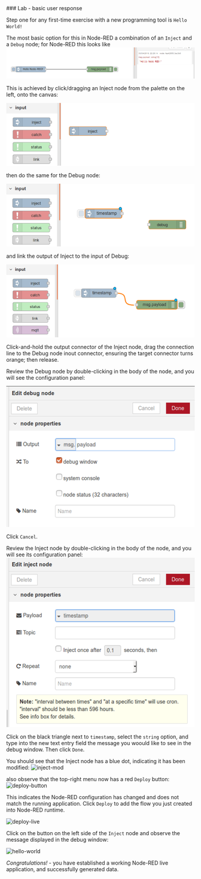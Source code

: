 <div style="page-break-after: always;"></div>
### Lab - basic user response

Step one for any first-time exercise with a new programming tool is `Hello World!`

The most basic option for this in Node-RED a combination of an `Inject` and a `Debug` node; for Node-RED this looks like
![hello world](../img/qcon-hello-world-1.png)

This is achieved by click/dragging an Inject node from the palette on the left, onto the canvas:

![add-inject](../img/qcon-hello-world-add-inject.png)

then do the same for the Debug node:

![add-inject](../img/qcon-hello-world-add-debug.png)

and link the output of Inject to the input of Debug:

![add-inject](../img/qcon-hello-world-link.png)

Click-and-hold the output connector of the Inject node, drag the connection line to the Debug node inout connector, ensuring the target connector turns orange; then release.

Review the Debug node by double-clicking in the body of the node, and you will see the configuration panel:

![debug-config](../img/qcon-hello-world-debug.png)

Click `Cancel`.

Review the Inject node by double-clicking in the body of the node, and you will see its configuration panel:
![debug-config](../img/qcon-hello-world-inject-initial.png)

Click on the black triangle next to `timestamp`, select the `string` option, and type into the new text entry field the message you woould like to see in the debug window. Then click `Done`.

You should see that the Inject node has a blue dot, indicating it has been modified:
![inject-mod](..img/qcon-hello-world-inject-mod.png)

also observe that the top-right menu now has a red `Deploy` button:
![deploy-button](..img/qcon-deploy-button.png)

This indicates the Node-RED configuration has changed and does not match the running application. Click `Deploy` to add the flow you just created into Node-RED runtime.

![deploy-live](..img/qcon-deploy-live.png)

Click on the button on the left side of the `Inject` node and observe the message displayed in the debug window:

![hello-world](..img/qcon-hello-world-2.png)

*_Congratulations!_* - you have established a working Node-RED live application, and successfully generated data.
